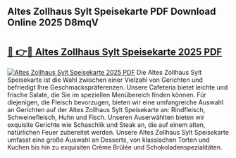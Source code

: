 ## Altes Zollhaus Sylt Speisekarte PDF Download Online 2025 D8mqV

# <h2><a href="http://gc6rja.nevu.top/?p=Altes+Zollhaus+Sylt+Speisekarte">🔗 👉🔴 Altes Zollhaus Sylt Speisekarte 2025 PDF</a></h2>

[![Altes Zollhaus Sylt Speisekarte 2025 PDF](https://i.imgur.com/dBaPXMq.png)](http://gc6rja.nevu.top/?p=Altes+Zollhaus+Sylt+Speisekarte)
Die Altes Zollhaus Sylt Speisekarte ist die Wahl zwischen einer Vielzahl von Gerichten und befriedigt Ihre Geschmackspräferenzen. Unsere Cafeteria bietet leichte und frische Salate, die Sie im speziellen Menübereich finden können. Für diejenigen, die Fleisch bevorzugen, bieten wir eine umfangreiche Auswahl an Gerichten auf der Altes Zollhaus Sylt Speisekarte an: Rindfleisch, Schweinefleisch, Huhn und Fisch. Unseren Auserwählten bieten wir exquisite Gerichte wie Schaschlik und Steak an, die auf einem alten, natürlichen Feuer zubereitet werden. Unsere Altes Zollhaus Sylt Speisekarte umfasst eine große Auswahl an Desserts, von klassischen Torten und Kuchen bis hin zu exquisiten Crème Brûlée und Schokoladenspezialitäten.
